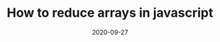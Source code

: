 ---
title: "How to reduce arrays in javascript"
path: "reduce-array"
date: "2020-09-27"
tags: ["array"]
summary: This is just another sample summary
---